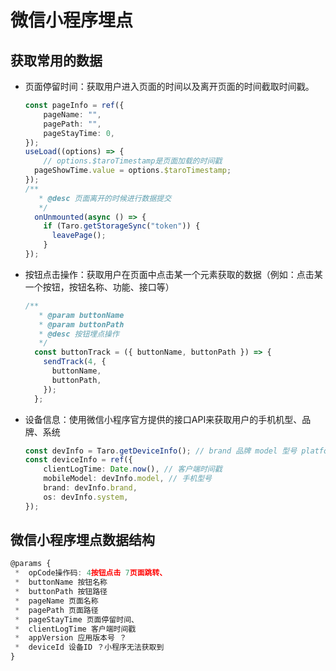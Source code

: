 # 微信小程序埋点

## 获取常用的数据

- 页面停留时间：获取用户进入页面的时间以及离开页面的时间截取时间戳。

  ```ts
  const pageInfo = ref({
      pageName: "",
      pagePath: "",
      pageStayTime: 0,
  });
  useLoad((options) => {
      // options.$taroTimestamp是页面加载的时间戳
    pageShowTime.value = options.$taroTimestamp;
  });
  /**
     * @desc 页面离开的时候进行数据提交
     */
    onUnmounted(async () => {
      if (Taro.getStorageSync("token")) {
        leavePage();
      }
  });
  ```

- 按钮点击操作：获取用户在页面中点击某一个元素获取的数据（例如：点击某一个按钮，按钮名称、功能、接口等）

  ```ts
  /**
     * @param buttonName
     * @param buttonPath
     * @desc 按钮埋点操作
     */
    const buttonTrack = ({ buttonName, buttonPath }) => {
      sendTrack(4, {
        buttonName,
        buttonPath,
      });
    };
  ```

- 设备信息：使用微信小程序官方提供的接口API来获取用户的手机机型、品牌、系统

  ```ts
  const devInfo = Taro.getDeviceInfo(); // brand 品牌 model 型号 platform 平台 system 系统
  const deviceInfo = ref({
      clientLogTime: Date.now(), // 客户端时间戳
      mobileModel: devInfo.model, // 手机型号
      brand: devInfo.brand,
      os: devInfo.system,
  });
  ```

## 微信小程序埋点数据结构

```ts
@params {
 *  opCode操作码: 4按钮点击 7页面跳转、
 *  buttonName 按钮名称 
 *  buttonPath 按钮路径
 *  pageName 页面名称
 *  pagePath 页面路径
 *  pageStayTime 页面停留时间、
 *  clientLogTime 客户端时间戳
 *  appVersion 应用版本号 ？
 *  deviceId 设备ID ？小程序无法获取到
}
```

